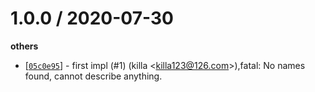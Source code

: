 
1.0.0 / 2020-07-30
==================

**others**
  * [[`05c0e95`](http://github.com/eggjs/tsconfig/commit/05c0e954eea00398ed63d6449febbc86051c7fb5)] - first impl (#1) (killa <<killa123@126.com>>),fatal: No names found, cannot describe anything.


